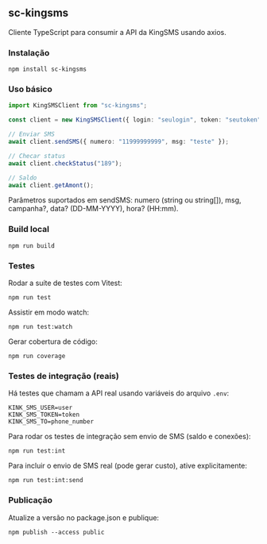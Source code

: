 ## sc-kingsms

Cliente TypeScript para consumir a API da KingSMS usando axios.

### Instalação

```
npm install sc-kingsms
```

### Uso básico

```ts
import KingSMSClient from "sc-kingsms";

const client = new KingSMSClient({ login: "seulogin", token: "seutoken" });

// Enviar SMS
await client.sendSMS({ numero: "11999999999", msg: "teste" });

// Checar status
await client.checkStatus("189");

// Saldo
await client.getAmont();
```

Parâmetros suportados em sendSMS: numero (string ou string[]), msg, campanha?, data? (DD-MM-YYYY), hora? (HH:mm).

### Build local

```
npm run build
```

### Testes

Rodar a suíte de testes com Vitest:

```
npm run test
```

Assistir em modo watch:

```
npm run test:watch
```

Gerar cobertura de código:

```
npm run coverage
```

### Testes de integração (reais)

Há testes que chamam a API real usando variáveis do arquivo `.env`:

```
KINK_SMS_USER=user
KINK_SMS_TOKEN=token
KINK_SMS_TO=phone_number
```

Para rodar os testes de integração sem envio de SMS (saldo e conexões):

```
npm run test:int
```

Para incluir o envio de SMS real (pode gerar custo), ative explicitamente:

```
npm run test:int:send
```

### Publicação

Atualize a versão no package.json e publique:

```
npm publish --access public
```
